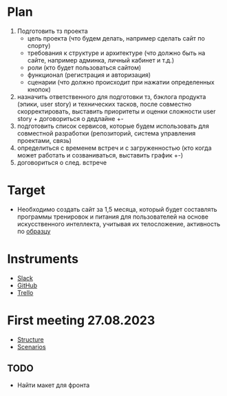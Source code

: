 # Plan
1. Подготовить тз проекта
	- цель проекта (что будем делать, например сделать сайт по спорту)
	- требования к структуре и архитектуре (что должно быть на сайте, например админка, личный кабинет и т.д.)
	- роли (кто будет пользоваться сайтом)
	- функционал (регистрация и авторизация)
	- сценарии (что должно происходит при нажатии определенных кнопок)
1. назначить ответственного для подготовки тз, бэклога продукта (эпики, user story) и технических тасков, после совместно скорректировать, выставить приоритеты и оценки сложности user story + договориться о дедлайне +-
2. подготовить список сервисов, которые будем использовать для совместной разработки (репозиторий, система управления проектами, связь)
3. определиться с временем встреч и с загруженностью (кто когда может работать и созваниваться, выставить график +-)
4. договориться о след. встрече

# Target
- Необходимо создать сайт за 1,5 месяца, который будет составлять программы тренировок и питания для пользователей на основе искусственного интеллекта, учитывая их телосложение, активность по [образцу](https://tvoytrener.com/www/index.html)
# Instruments
- [Slack](https://slack.com/)
- [GitHub](https://github.com/)
- [Trello](https://trello.com/)
# First meeting 27.08.2023
- [Structure](structure.md)
- [Scenarios](scenarios.md)
## TODO
- Найти макет для фронта 

